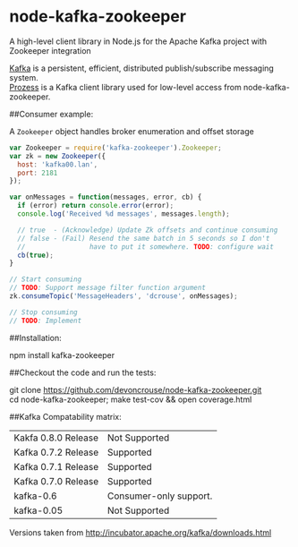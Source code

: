 node-kafka-zookeeper
=======

A high-level client library in Node.js for the Apache Kafka project with Zookeeper integration

[Kafka](http://incubator.apache.org/kafka/index.html) is a persistent, efficient, distributed publish/subscribe messaging system.  
[Prozess](https://github.com/cainus/Prozess) is a Kafka client library used for low-level access from node-kafka-zookeeper.

##Consumer example:

A `Zookeeper` object handles broker enumeration and offset storage
```javascript
var Zookeeper = require('kafka-zookeeper').Zookeeper;
var zk = new Zookeeper({
  host: 'kafka00.lan',
  port: 2181
});

var onMessages = function(messages, error, cb) {
  if (error) return console.error(error);
  console.log('Received %d messages', messages.length);

  // true  - (Acknowledge) Update Zk offsets and continue consuming
  // false - (Fail) Resend the same batch in 5 seconds so I don't
  //                have to put it somewhere. TODO: configure wait
  cb(true);
}

// Start consuming
// TODO: Support message filter function argument
zk.consumeTopic('MessageHeaders', 'dcrouse', onMessages);

// Stop consuming
// TODO: Implement

```

##Installation:

  npm install kafka-zookeeper

##Checkout the code and run the tests:

  git clone https://github.com/devoncrouse/node-kafka-zookeeper.git  
  cd node-kafka-zookeeper; make test-cov && open coverage.html

##Kafka Compatability matrix:

<table>
  <tr>
     <td>Kakfa 0.8.0 Release</td><td>Not Supported</td>
  </tr>
  <tr>
    <td>Kafka 0.7.2 Release</td><td>Supported</td>
  <tr>
    <td>Kafka 0.7.1 Release</td><td>Supported</td>
  <tr>
    <td>Kafka 0.7.0 Release</td><td>Supported</td>
  <tr>
    <td>kafka-0.6</td><td>Consumer-only support.</td>
  <tr>
    <td>kafka-0.05</td><td>Not Supported</td>
</table>

Versions taken from http://incubator.apache.org/kafka/downloads.html
